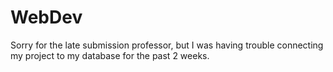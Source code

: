 # WebDev
Sorry for the late submission professor, but I was having trouble connecting my project to my database for the past 2 weeks.

